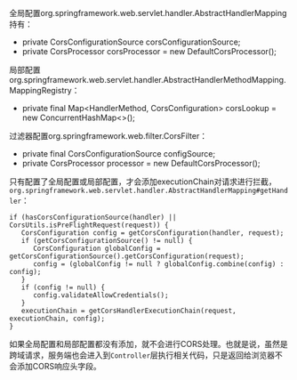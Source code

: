 全局配置org.springframework.web.servlet.handler.AbstractHandlerMapping持有：
- private CorsConfigurationSource corsConfigurationSource;  
- private CorsProcessor corsProcessor = new DefaultCorsProcessor();

局部配置org.springframework.web.servlet.handler.AbstractHandlerMethodMapping.MappingRegistry：
- private final Map<HandlerMethod, CorsConfiguration> corsLookup = new ConcurrentHashMap<>();

过滤器配置org.springframework.web.filter.CorsFilter：
- private final CorsConfigurationSource configSource;  
- private CorsProcessor processor = new DefaultCorsProcessor();

只有配置了全局配置或局部配置，才会添加executionChain对请求进行拦截，`org.springframework.web.servlet.handler.AbstractHandlerMapping#getHandler`：
```
if (hasCorsConfigurationSource(handler) || CorsUtils.isPreFlightRequest(request)) {  
   CorsConfiguration config = getCorsConfiguration(handler, request);  
   if (getCorsConfigurationSource() != null) {  
      CorsConfiguration globalConfig = getCorsConfigurationSource().getCorsConfiguration(request);  
      config = (globalConfig != null ? globalConfig.combine(config) : config);  
   }  
   if (config != null) {  
      config.validateAllowCredentials();  
   }  
   executionChain = getCorsHandlerExecutionChain(request, executionChain, config);  
}
```
如果全局配置和局部配置都没有添加，就不会进行CORS处理。也就是说，虽然是跨域请求，服务端也会进入到`Controller`层执行相关代码，只是返回给浏览器不会添加CORS响应头字段。